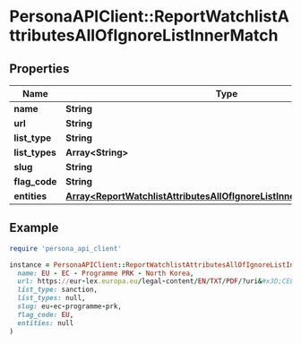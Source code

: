 # PersonaAPIClient::ReportWatchlistAttributesAllOfIgnoreListInnerMatch

## Properties

| Name | Type | Description | Notes |
| ---- | ---- | ----------- | ----- |
| **name** | **String** |  | [optional] |
| **url** | **String** |  | [optional] |
| **list_type** | **String** |  | [optional] |
| **list_types** | **Array&lt;String&gt;** |  | [optional] |
| **slug** | **String** |  | [optional] |
| **flag_code** | **String** |  | [optional] |
| **entities** | [**Array&lt;ReportWatchlistAttributesAllOfIgnoreListInnerMatchEntitiesInner&gt;**](ReportWatchlistAttributesAllOfIgnoreListInnerMatchEntitiesInner.md) |  | [optional] |

## Example

```ruby
require 'persona_api_client'

instance = PersonaAPIClient::ReportWatchlistAttributesAllOfIgnoreListInnerMatch.new(
  name: EU - EC - Programme PRK - North Korea,
  url: https://eur-lex.europa.eu/legal-content/EN/TXT/PDF/?uri&#x3D;CELEX:32017R1509&amp;from&#x3D;EN,
  list_type: sanction,
  list_types: null,
  slug: eu-ec-programme-prk,
  flag_code: EU,
  entities: null
)
```

